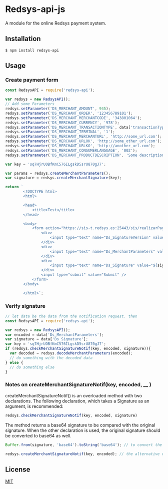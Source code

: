 # Redsys-api-js

A module for the online Redsys payment system. 

## Installation 

```
$ npm install redsys-api
```

## Usage

### Create payment form
```javascript
const RedsysAPI = require('redsys-api');

var redsys = new RedsysAPI();
// Add some Parameters
redsys.setParameter('DS_MERCHANT_AMOUNT', 945);
redsys.setParameter('DS_MERCHANT_ORDER', '123456789101');
redsys.setParameter('DS_MERCHANT_MERCHANTCODE', '343801064');
redsys.setParameter('DS_MERCHANT_CURRENCY', '978');
redsys.setParameter('DS_MERCHANT_TRANSACTIONTYPE', data['transactionType']);
redsys.setParameter('DS_MERCHANT_TERMINAL', '1');
redsys.setParameter('DS_MERCHANT_MERCHANTURL', 'http://some_url.com');
redsys.setParameter('DS_MERCHANT_URLOK', 'http://some_other_url.com');
redsys.setParameter('DS_MERCHANT_URLKO', 'http://another_url.com');
redsys.setParameter('DS_MERCHANT_CONSUMERLANGUAGE', '002');
redsys.setParameter('DS_MERCHANT_PRODUCTDESCRIPTION', 'Some description');

var key = 'sq7HjrUOBfKmC576ILgskD5srU870gJ7';

var params = redsys.createMerchantParameters();
var signature = redsys.createMerchantSignature(key);

return `
		<!DOCTYPE html>
		<html>

		<head>
		    <title>Test</title>
		</head>

		<body>
		    <form action="https://sis-t.redsys.es:25443/sis/realizarPago" method="POST" accept-charset="UTF-8">
		        <div>
		        	<input type="text" name="Ds_SignatureVersion" value="HMAC_SHA256_V1" />
		    	</div>
		    	<div>
		        	<input type="text" name="Ds_MerchantParameters" value="${params}" />
		        </div>
		        <div>
		        	<input type="text" name="Ds_Signature" value="${signature}" />
		        </div>
		        <input type="submit" value="Submit" />
		    </form>
		</body>

		</html>`;
```

### Verify signature
```javascript
// let data be the data from the notification request. then
const RedsysAPI = require('redsys-api');

var redsys = new RedsysAPI();
var encoded = data['Ds_MerchantParameters'];
var signature = data['Ds_Signature'];
var key = 'sq7HjrUOBfKmC576ILgskD5srU870gJ7';
if (redsys.checkMerchantSignatureNotif(key, encoded, signature)){
  var decoded = redsys.decodeMerchantParameters(encoded);
  // do something with the decoded data
} else {
  // do something else
}
```

### Notes on createMerchantSignatureNotif(key, encoded, __ )

createMerchantSignatureNotif() is an overloaded method with two declarations. The following declaration, which takes 
a Signature as an argument, is recommended:
```javascript
redsys.checkMerchantSignatureNotif(key, encoded, signature)
``` 
The method returns a base64 signature to be compared with the original signature. When the other declaration is used, 
the original signature should be converted to base64 as well.   

```javascript
Buffer.from(signature, 'base64').toString('base64'); // to convert the original signiture to base64

redsys.createMerchantSignatureNotif(key, encoded); // the alternative declaration of the function
```

## License

[MIT](LICENSE)